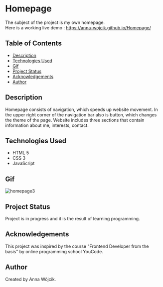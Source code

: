 # Homepage  
The subject of the project is my own homepage.<br>Here is a working live demo : https://anna-wojcik.github.io/Homepage/

## Table of Contents
* [Description](#description)
* [Technologies Used](#technologies-used)
* [Gif](#gif)
* [Project Status](#project-status)
* [Acknowledgements](#acknowledgements)
* [Author](#author)

## Description 
Homepage consists of navigation, which speeds up website movement. In the upper right corner of the navigation bar also is button, which changes the theme of the page. Website includes three sections that contain information about me, interests, contact.                

## Technologies Used
- HTML 5
- CSS 3
- JavaScript

## Gif
![homepage3](https://github.com/anna-wojcik/Homepage/assets/139044927/42bdaef8-d1ae-4497-bed5-e3d5892993a4)

## Project Status
Project is in progress and it is the result of learning programming.

## Acknowledgements
This project was inspired by the course "Frontend Developer from the basis" by online programming school YouCode.

## Author
Created by Anna Wójcik.
